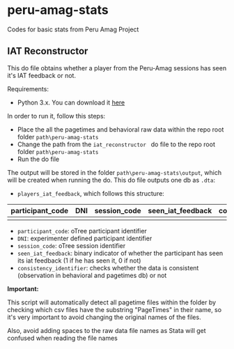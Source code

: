 # peru-amag-stats
Codes for basic stats from Peru Amag Project



## IAT Reconstructor

This do file obtains whether a player from the Peru-Amag sessions has seen it's IAT feedback or not. 

Requirements:

- Python 3.x. You can download it [here](https://www.python.org/downloads/)



In order to run it, follow this steps:

- Place the all the pagetimes and behavioral raw data within the repo root folder `path\peru-amag-stats`
- Change the path from the `iat_reconstructor ` do file to the repo root folder `path\peru-amag-stats`
- Run the do file

The output will be stored in the folder `path\peru-amag-stats\output`, which will be created when running the do. This do file outputs one db as `.dta`:

- `players_iat_feedback`, which follows this structure:



| participant_code | DNI  | session_code | seen_iat_feedback | consistency_identifier |
| ---------------- | ---- | ------------ | ----------------- | ---------------------- |
|                  |      |              |                   |                        |



- `participant_code`: oTree participant identifier
- `DNI`: experimenter defined participant identifier
- `session_code`: oTree session identifier
- `seen_iat_feedback`: binary indicator of whether the participant has seen its iat feedback (1 if he has seen it, 0 if not)
- `consistency_identifier`: checks whether the data is consistent (observation in behavioral and pagetimes db) or not



**Important:**

This script will automatically detect all pagetime files within the folder by checking which csv files have the substring "PageTimes" in their name, so it's very important to avoid changing the original names of the files.

Also, avoid adding spaces to the raw data file names as Stata will get confused when reading the file names


